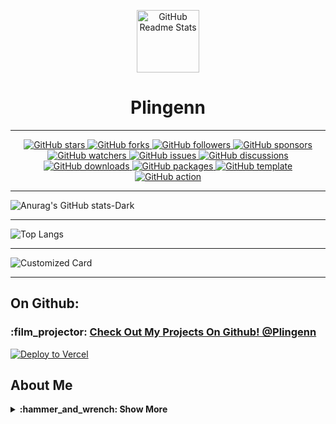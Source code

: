 <p align="center">
 <img width="100px" src="https://cdn.dribbble.com/users/2660249/screenshots/6664064/comp_1.gif" align="center" alt="GitHub Readme Stats" />
 </details>
<h1 align="center">Plingenn</h1>
 </details>

-----------
</details>
</p>
<!-- GitHub Star Badge -->
<p align="center">
  <a href="https://github.com/Plingenn/ThemeRain" aria-label="Star Plingenn/ThemeRain on GitHub">
    <img alt="GitHub stars" src="https://img.shields.io/github/stars/Plingenn/ThemeRain?style=for-the-badge&logo=github&color=black">
  </a>

  <!-- GitHub Fork Badge -->
  <a href="https://github.com/Plingenn/ThemeRain/fork" aria-label="Fork Plingenn/ThemeRain on GitHub">
    <img alt="GitHub forks" src="https://img.shields.io/github/forks/Plingenn/ThemeRain?style=for-the-badge&logo=github&color=black">
  </a>

  <!-- GitHub Follow Badge -->
  <a href="https://github.com/Plingenn" aria-label="Follow @Plingenn on GitHub">
    <img alt="GitHub followers" src="https://img.shields.io/github/followers/Plingenn?style=for-the-badge&logo=github&color=black">
  </a>

  <!-- GitHub Sponsor Badge -->
  <a href="https://github.com/sponsors/Plingenn" aria-label="Sponsor @Plingenn on GitHub">
    <img alt="GitHub sponsors" src="https://img.shields.io/github/sponsors/Plingenn?style=for-the-badge&logo=github&color=black">
  </a>

  <!-- GitHub Watch Badge -->
  <a href="https://github.com/Plingenn/ThemeRain/subscription" aria-label="Watch Plingenn/ThemeRain on GitHub">
    <img alt="GitHub watchers" src="https://img.shields.io/github/watchers/Plingenn/ThemeRain?style=for-the-badge&logo=github&color=black">
  </a>

  <!-- GitHub Issue Badge -->
  <a href="https://github.com/Plingenn/ThemeRain/issues" aria-label="Issue Plingenn/ThemeRain on GitHub">
    <img alt="GitHub issues" src="https://img.shields.io/github/issues/Plingenn/ThemeRain?style=for-the-badge&logo=github&color=black">
  </a>

  <!-- GitHub Discuss Badge -->
  <a href="https://github.com/Plingenn/ThemeRain/discussions" aria-label="Discuss Plingenn/ThemeRain on GitHub">
    <img alt="GitHub discussions" src="https://img.shields.io/github/discussions/Plingenn/ThemeRain?style=for-the-badge&logo=github&color=black">
  </a>

  <!-- GitHub Download Badge -->
  <a href="https://github.com/Plingenn/ThemeRain/archive/HEAD.zip" aria-label="Download Plingenn/ThemeRain on GitHub">
    <img alt="GitHub downloads" src="https://img.shields.io/github/downloads/Plingenn/ThemeRain/total?style=for-the-badge&logo=github&color=black">
  </a>

  <!-- GitHub Package Badge -->
  <a href="https://github.com/Plingenn/ThemeRain/packages" aria-label="Install this package Plingenn/ThemeRain on GitHub">
    <img alt="GitHub packages" src="https://img.shields.io/badge/GitHub-Package-black?style=for-the-badge&logo=github">
  </a>

  <!-- GitHub Template Badge -->
  <a href="https://github.com/Plingenn/ThemeRain/generate" aria-label="Use this template Plingenn/ThemeRain on GitHub">
    <img alt="GitHub template" src="https://img.shields.io/badge/GitHub-Template-black?style=for-the-badge&logo=github">
  </a>

  <!-- GitHub Action Badge -->
  <a href="https://github.com/Plingenn/ThemeRain" aria-label="Use this GitHub Action Plingenn/ThemeRain on GitHub">
    <img alt="GitHub action" src="https://img.shields.io/badge/GitHub-Action-black?style=for-the-badge&logo=github">
  </a>
</p>


 </details>

-----------
![Anurag's GitHub stats-Dark](https://github-readme-stats.vercel.app/api?username=Plingenn&show_icons=true&theme=dark#gh-dark-mode-only)
 </details>
 
-----------
![Top Langs](https://github-readme-stats.vercel.app/api/top-langs/?username=Plingenn)
 </details>

-----------
![Customized Card](https://github-readme-stats.vercel.app/api/pin?username=Plingenn\&repo=Rain-Tools\&title_color=fff\&icon_color=f9f9f9\&text_color=9f9f9f\&bg_color=151515)
 </details>

-----------

## On Github:

### :film\_projector: [Check Out My Projects On Github! @Plingenn](https://github.com/Plingenn)

[![Deploy to Vercel](https://vercel.com/button)](https://github.com/Plingenn/Rain-Tool)

## About Me

<details>
<summary><b>:hammer_and_wrench: Show More</b></summary>

### 
<h1 align="center">Plingenn</h1>

![BetterHandmadeGull-size_restricted](https://github.com/TheKindDeveloper/TheKindDeveloper/assets/129861526/bcfec654-ef6f-42fc-9ac7-3d7c8c55854c)
# 💻 About Me

```python
┌──(Plingenn㉿root)-[~/rain]
└─$ python3 Plingenn.py

class Plingenn:
    def __init__(self) -> None:
        self.about = {
            "language": "Python",
            "role": "Owner of Rain Tools"
        }
        self.socials = {
            "discord": "look down ∙",
            "github": "github.com/Plingenn",
            "other": "nothing"
        }
        self.langs = ["Python", "Golang", ".."]
        self.projects = ["..."]

    def get_about(self) -> dict:
        return self.about

    def get_socials(self) -> dict:
        return self.socials

    def get_langs(self) -> list:
        return self.langs

    def get_projects(self) -> list:
        return self.projects


if __name__ == "__main__":
    plingenn = Plingenn()
    print("About:", plingenn.get_about())
    print("Socials:", plingenn.get_socials())
    print("Languages:", plingenn.get_langs())
    print("Projects:", plingenn.get_projects())

┌──(Plingenn㉿root)-[~/rain]
└─$
```
<br><br>
  
# 💯 GitHub Analytics

<p align="center">
  <img height="140em" src="https://github-readme-stats-eight-theta.vercel.app/api?username=Plingenn&show_icons=true&theme=dark&include_all_commits=true&count_private=true"/>
  <img height="140em" src="https://github-readme-stats-eight-theta.vercel.app/api/top-langs/?username=Plingenn&layout=compact&langs_count=8&theme=dark"/>
</p>

